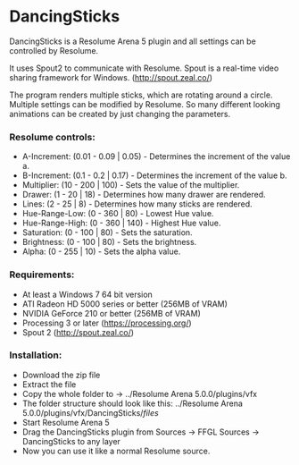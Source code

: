 # DancingSticks

DancingSticks is a Resolume Arena 5 plugin and all settings can be controlled by Resolume.

It uses Spout2 to communicate with Resolume. Spout is a real-time video sharing framework
for Windows. (http://spout.zeal.co/) 

The program renders multiple sticks, which are rotating around a circle. Multiple settings
can be modified by Resolume. So many different looking animations can be created by just
changing the parameters.

### Resolume controls:

* A-Increment:	   (0.01 - 0.09 | 0.05)	- Determines the increment of the value a.
* B-Increment:	   (0.1  - 0.2  | 0.17)	- Determines the increment of the value b.
* Multiplier:	   (10   - 200  |  100) - Sets the value of the multiplier.
* Drawer:		   (1    -  20  |   18) - Determines how many drawer are rendered.
* Lines:		   (2    -  25  |    8) - Determines how many sticks are rendered.
* Hue-Range-Low:   (0    - 360  |   80)	- Lowest Hue value.
* Hue-Range-High:  (0    - 360  |  140)	- Highest Hue value.
* Saturation:	   (0    - 100  |   80)	- Sets the saturation.
* Brightness:	   (0    - 100  |   80)	- Sets the brightness.
* Alpha:	   	   (0    - 255  |   10)	- Sets the alpha value.

### Requirements:

* At least a Windows 7 64 bit version
* ATI Radeon HD 5000 series or better (256MB of VRAM)
* NVIDIA GeForce 210 or better (256MB of VRAM)
* Processing 3 or later (https://processing.org/)
* Spout 2 (http://spout.zeal.co/)

### Installation:

* Download the zip file
* Extract the file
* Copy the whole folder to -> ../Resolume Arena 5.0.0/plugins/vfx
* The folder structure should look like this: ../Resolume Arena 5.0.0/plugins/vfx/DancingSticks/$files$
* Start Resolume Arena 5
* Drag the DancingSticks plugin from Sources -> FFGL Sources -> DancingSticks to any layer
* Now you can use it like a normal Resolume source.